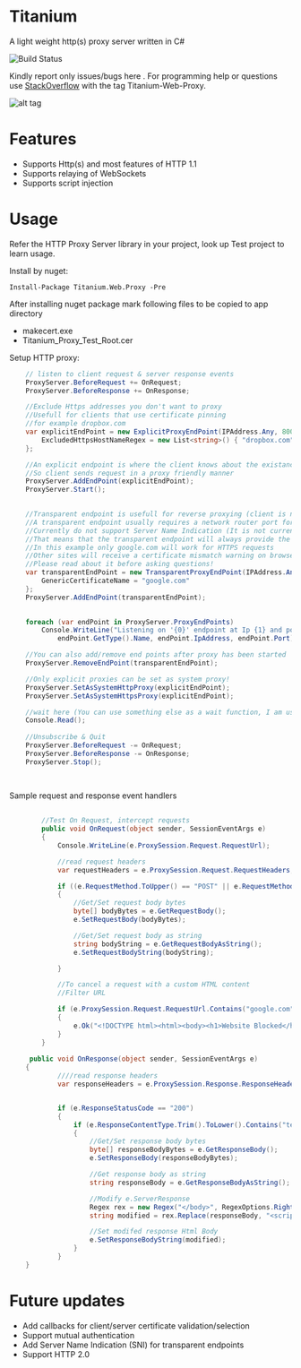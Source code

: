 Titanium
========
A light weight http(s) proxy server written in C#

![Build Status](https://ci.appveyor.com/api/projects/status/rvlxv8xgj0m7lkr4?svg=true)

Kindly report only issues/bugs here . For programming help or questions use [StackOverflow](http://stackoverflow.com/questions/tagged/titanium-web-proxy) with the tag Titanium-Web-Proxy.

![alt tag](https://raw.githubusercontent.com/titanium007/Titanium/master/Titanium.Web.Proxy.Test/Capture.PNG)

Features
========

* Supports Http(s) and most features of HTTP 1.1 
* Supports relaying of WebSockets
* Supports script injection

Usage
=====

Refer the HTTP Proxy Server library in your project, look up Test project to learn usage.

Install by nuget:

    Install-Package Titanium.Web.Proxy -Pre

After installing nuget package mark following files to be copied to app directory

* makecert.exe
* Titanium_Proxy_Test_Root.cer


Setup HTTP proxy:

```csharp
	// listen to client request & server response events
	ProxyServer.BeforeRequest += OnRequest;
	ProxyServer.BeforeResponse += OnResponse;

	//Exclude Https addresses you don't want to proxy
	//Usefull for clients that use certificate pinning
	//for example dropbox.com
	var explicitEndPoint = new ExplicitProxyEndPoint(IPAddress.Any, 8000, true){
		ExcludedHttpsHostNameRegex = new List<string>() { "dropbox.com" }
	};

	//An explicit endpoint is where the client knows about the existance of a proxy
	//So client sends request in a proxy friendly manner
	ProxyServer.AddEndPoint(explicitEndPoint);
	ProxyServer.Start();

  
	//Transparent endpoint is usefull for reverse proxying (client is not aware of the existance of proxy)
	//A transparent endpoint usually requires a network router port forwarding HTTP(S) packets to this endpoint
	//Currently do not support Server Name Indication (It is not currently supported by SslStream class)
	//That means that the transparent endpoint will always provide the same Generic Certificate to all HTTPS requests
	//In this example only google.com will work for HTTPS requests
	//Other sites will receive a certificate mismatch warning on browser
	//Please read about it before asking questions!
	var transparentEndPoint = new TransparentProxyEndPoint(IPAddress.Any, 8001, true) { 
		GenericCertificateName = "google.com"
	};         
	ProxyServer.AddEndPoint(transparentEndPoint);
  

	foreach (var endPoint in ProxyServer.ProxyEndPoints)
		Console.WriteLine("Listening on '{0}' endpoint at Ip {1} and port: {2} ", 
			endPoint.GetType().Name, endPoint.IpAddress, endPoint.Port);

	//You can also add/remove end points after proxy has been started
	ProxyServer.RemoveEndPoint(transparentEndPoint);

	//Only explicit proxies can be set as system proxy!
	ProxyServer.SetAsSystemHttpProxy(explicitEndPoint);
	ProxyServer.SetAsSystemHttpsProxy(explicitEndPoint);

	//wait here (You can use something else as a wait function, I am using this as a demo)
	Console.Read();
	
	//Unsubscribe & Quit
	ProxyServer.BeforeRequest -= OnRequest;
    ProxyServer.BeforeResponse -= OnResponse;
	ProxyServer.Stop();
	
	
```
Sample request and response event handlers

```csharp
		
		//Test On Request, intercept requests
        public void OnRequest(object sender, SessionEventArgs e)
        {
            Console.WriteLine(e.ProxySession.Request.RequestUrl);

            //read request headers
            var requestHeaders = e.ProxySession.Request.RequestHeaders;

            if ((e.RequestMethod.ToUpper() == "POST" || e.RequestMethod.ToUpper() == "PUT"))
            {
                //Get/Set request body bytes
                byte[] bodyBytes = e.GetRequestBody();
                e.SetRequestBody(bodyBytes);

                //Get/Set request body as string
                string bodyString = e.GetRequestBodyAsString();
                e.SetRequestBodyString(bodyString);

            }

            //To cancel a request with a custom HTML content
            //Filter URL

            if (e.ProxySession.Request.RequestUrl.Contains("google.com"))
            {
                e.Ok("<!DOCTYPE html><html><body><h1>Website Blocked</h1><p>Blocked by titanium web proxy.</p></body></html>");
            }
        }
	
	 public void OnResponse(object sender, SessionEventArgs e)
	{
            ////read response headers
            var responseHeaders = e.ProxySession.Response.ResponseHeaders;


            if (e.ResponseStatusCode == "200")
            {
                if (e.ResponseContentType.Trim().ToLower().Contains("text/html"))
                {
                    //Get/Set response body bytes
                    byte[] responseBodyBytes = e.GetResponseBody();
                    e.SetResponseBody(responseBodyBytes);

                    //Get response body as string
                    string responseBody = e.GetResponseBodyAsString();

                    //Modify e.ServerResponse
                    Regex rex = new Regex("</body>", RegexOptions.RightToLeft | RegexOptions.IgnoreCase | RegexOptions.Multiline);
                    string modified = rex.Replace(responseBody, "<script type =\"text/javascript\">alert('Response was modified by this script!');</script></body>", 1);

                    //Set modifed response Html Body
                    e.SetResponseBodyString(modified);
                }
            }
	}
```
Future updates
============
* Add callbacks for client/server certificate validation/selection
* Support mutual authentication
* Add Server Name Indication (SNI) for transparent endpoints
* Support HTTP 2.0 

